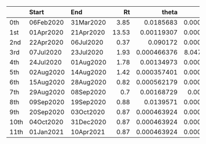 |      | Start     | End       |    Rt |       theta |       kappa |       rho |      sigma |
|:-----|:----------|:----------|------:|------------:|------------:|----------:|-----------:|
| 0th  | 06Feb2020 | 31Mar2020 |  3.85 | 0.0185683   | 0.000768779 | 0.112377  | 0.027892   |
| 1st  | 01Apr2020 | 21Apr2020 | 13.53 | 0.00119307  | 0.000954275 | 0.119908  | 0.00789786 |
| 2nd  | 22Apr2020 | 06Jul2020 |  0.37 | 0.090172    | 0.000858737 | 0.0264027 | 0.0636349  |
| 3rd  | 07Jul2020 | 23Jul2020 |  1.93 | 0.000466376 | 8.04707e-05 | 0.133382  | 0.0689537  |
| 4th  | 24Jul2020 | 01Aug2020 |  1.78 | 0.00134973  | 0.000171566 | 0.134725  | 0.0753389  |
| 5th  | 02Aug2020 | 14Aug2020 |  1.42 | 0.000357401 | 0.000398848 | 0.100129  | 0.070318   |
| 6th  | 15Aug2020 | 28Aug2020 |  0.82 | 0.000562179 | 0.000899694 | 0.0783473 | 0.0943161  |
| 7th  | 29Aug2020 | 08Sep2020 |  0.7  | 0.00168729  | 0.00119958  | 0.0616905 | 0.0863032  |
| 8th  | 09Sep2020 | 19Sep2020 |  0.88 | 0.0139571   | 0.000563158 | 0.0928061 | 0.103367   |
| 9th  | 20Sep2020 | 03Oct2020 |  0.87 | 0.000463924 | 0.000984493 | 0.0793406 | 0.090479   |
| 10th | 04Oct2020 | 31Dec2020 |  0.87 | 0.000463924 | 0.000984493 | 0.0793406 | 0.090479   |
| 11th | 01Jan2021 | 10Apr2021 |  0.87 | 0.000463924 | 0.000984493 | 0.0793406 | 0.090479   |